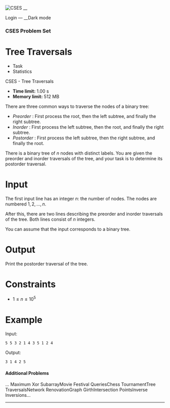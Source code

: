 ![CSES](/logo.png?1) __

Login — __Dark mode

### CSES Problem Set

# Tree Traversals

  * Task
  * Statistics

CSES - Tree Traversals

  * **Time limit:** 1.00 s
  * **Memory limit:** 512 MB

There are three common ways to traverse the nodes of a binary tree:

  * _Preorder_ : First process the root, then the left subtree, and finally the right subtree.
  * _Inorder_ : First process the left subtree, then the root, and finally the right subtree.
  * _Postorder_ : First process the left subtree, then the right subtree, and finally the root.

There is a binary tree of $n$ nodes with distinct labels. You are given the
preorder and inorder traversals of the tree, and your task is to determine its
postorder traversal.

# Input

The first input line has an integer $n$: the number of nodes. The nodes are
numbered $1,2,\dots,n$.

After this, there are two lines describing the preorder and inorder traversals
of the tree. Both lines consist of $n$ integers.

You can assume that the input corresponds to a binary tree.

# Output

Print the postorder traversal of the tree.

# Constraints

  * $1 \le n \le 10^5$

# Example

Input:

``` 5 5 3 2 1 4 3 5 1 2 4 ```

Output:

``` 3 1 4 2 5 ```

#### Additional Problems

... Maximum Xor SubarrayMovie Festival QueriesChess TournamentTree
TraversalsNetwork RenovationGraph GirthIntersection PointsInverse
Inversions...

* * *

